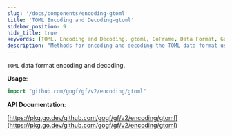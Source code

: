 ```yaml
---
slug: '/docs/components/encoding-gtoml'
title: 'TOML Encoding and Decoding-gtoml'
sidebar_position: 9
hide_title: true
keywords: [TOML, Encoding and Decoding, gtoml, GoFrame, Data Format, GoFrame Framework, API Documentation, Decode, gogf, Import]
description: "Methods for encoding and decoding the TOML data format using the GoFrame framework. By introducing the gogf gtoml package, it is easy to perform encoding and decoding operations on data in TOML format. The article also provides a link to the API documentation to help developers gain deeper insights into the usage details of gtoml."
---
```


`TOML` data format encoding and decoding.

**Usage**:

```go
import "github.com/gogf/gf/v2/encoding/gtoml"
```

**API Documentation**:

[https://pkg.go.dev/github.com/gogf/gf/v2/encoding/gtoml](https://pkg.go.dev/github.com/gogf/gf/v2/encoding/gtoml)